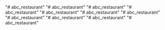 "# abc_restaurant" 
"# abc_restaurant" 
"# abc_restaurant"
"# abc_restaurant"
"# abc_restaurant"
"# abc_restaurant"
"# abc_restaurant"
"# abc_restaurant"
"# abc_restaurant"
"# abc_restaurant"
"# abc_restaurant"
